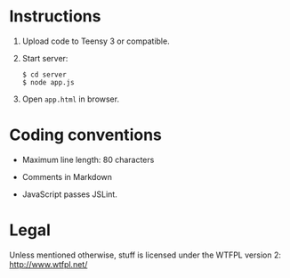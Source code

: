 Instructions
============

 1. Upload code to Teensy 3 or compatible.

 2. Start server:

        $ cd server
        $ node app.js

 3. Open `app.html` in browser.


Coding conventions
==================

* Maximum line length: 80 characters

* Comments in Markdown

* JavaScript passes JSLint.


Legal
=====

Unless mentioned otherwise, stuff is licensed under the WTFPL version 2:
<http://www.wtfpl.net/>
